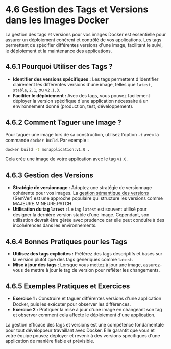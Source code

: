 # 4.6 Gestion des Tags et Versions dans les Images Docker

La gestion des tags et versions pour vos images Docker est essentielle pour assurer un déploiement cohérent et contrôlé de vos applications. Les tags permettent de spécifier différentes versions d'une image, facilitant le suivi, le déploiement et la maintenance des applications.

## 4.6.1 Pourquoi Utiliser des Tags ?

- **Identifier des versions spécifiques :** Les tags permettent d'identifier clairement les différentes versions d'une image, telles que `latest`, `stable`, `2.1`, ou `v2.1.3`.
- **Faciliter le déploiement :** Avec des tags, vous pouvez facilement déployer la version spécifique d'une application nécessaire à un environnement donné (production, test, développement).

## 4.6.2 Comment Taguer une Image ?

Pour taguer une image lors de sa construction, utilisez l'option `-t` avec la commande `docker build`. Par exemple :

```bash
docker build -t monapplication:v1.0 .
```

Cela crée une image de votre application avec le tag `v1.0`.

## 4.6.3 Gestion des Versions

- **Stratégie de versionnage :** Adoptez une stratégie de versionnage cohérente pour vos images. La [gestion sémantique des versions](https://semver.org/lang/fr/) (SemVer) est une approche populaire qui structure les versions comme MAJEURE.MINEURE.PATCH.
- **Utilisation du tag `latest` :** Le tag `latest` est souvent utilisé pour désigner la dernière version stable d'une image. Cependant, son utilisation devrait être gérée avec prudence car elle peut conduire à des incohérences dans les environnements.

## 4.6.4 Bonnes Pratiques pour les Tags

- **Utilisez des tags explicites :** Préférez des tags descriptifs et basés sur la version plutôt que des tags génériques comme `latest`.
- **Mise à jour des tags :** Lorsque vous mettez à jour une image, assurez-vous de mettre à jour le tag de version pour refléter les changements.

## 4.6.5 Exemples Pratiques et Exercices

- **Exercice 1 :** Construire et taguer différentes versions d'une application Docker, puis les exécuter pour observer les différences.
- **Exercice 2 :** Pratiquer la mise à jour d'une image en changeant son tag et observer comment cela affecte le déploiement d'une application.

La gestion efficace des tags et versions est une compétence fondamentale pour tout développeur travaillant avec Docker. Elle garantit que vous et votre équipe pouvez déployer et revenir à des versions spécifiques d'une application de manière fiable et prévisible.

